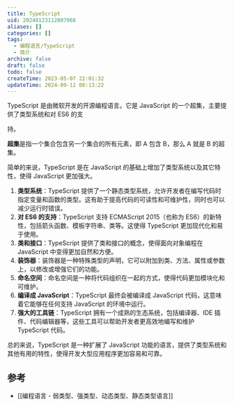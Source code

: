 ```yaml
---
title: TypeScript
uid: 20240123112807068
aliases: []
categories: []
tags:
  - 编程语言/TypeScript
  - 简介
archive: false
draft: false
todo: false
createTime: 2023-05-07 22:01:32
updateTime: 2024-09-12 08:13:22
---
```


TypeScript 是由微软开发的开源编程语言。它是 JavaScript 的一个超集，主要提供了类型系统和对 ES6 的支

持。

**超集**是指一个集合包含另一个集合的所有元素，即 A 包含 B，那么 A 就是 B 的超集。

简单的来说，TypeScript 是在 JavaScript 的基础上增加了类型系统以及其它特性，使得 JavaScript 更加强大。

1. **类型系统**：TypeScript 提供了一个静态类型系统，允许开发者在编写代码时指定变量和函数的类型。这有助于提高代码的可读性和可维护性，同时也可以减少运行时错误。
2. **对 ES6 的支持**：TypeScript 支持 ECMAScript 2015（也称为 ES6）的新特性，包括箭头函数、模板字符串、类等。这使得 TypeScript 更加现代化和易于使用。
3. **类和接口**：TypeScript 提供了类和接口的概念，使得面向对象编程在 JavaScript 中变得更加自然和方便。
4. **装饰器**：装饰器是一种特殊类型的声明，它可以附加到类、方法、属性或参数上，以修改或增强它们的功能。
5. **命名空间**：命名空间是一种将代码组织在一起的方式，使得代码更加模块化和可维护。
6. **编译成 JavaScript**：TypeScript 最终会被编译成 JavaScript 代码，这意味着它能够在任何支持 JavaScript 的环境中运行。
7. **强大的工具链**：TypeScript 拥有一个成熟的生态系统，包括编译器、IDE 插件、代码编辑器等，这些工具可以帮助开发者更高效地编写和维护 TypeScript 代码。

总的来说，TypeScript 是一种扩展了 JavaScript 功能的语言，提供了类型系统和其他有用的特性，使得开发大型应用程序更加容易和可靠。

## 参考

- [[编程语言 - 弱类型、强类型、动态类型、静态类型语言]]
